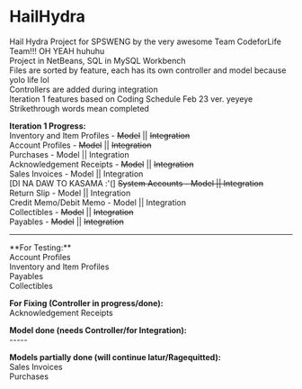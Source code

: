 # HailHydra
Hail Hydra Project for SPSWENG by the very awesome Team CodeforLife Team!!! OH YEAH huhuhu <br>
Project in NetBeans, SQL in MySQL Workbench <br>
Files are sorted by feature, each has its own controller and model because yolo life lol <br>
Controllers are added during integration <br>
Iteration 1 features based on Coding Schedule Feb 23 ver. yeyeye <br>
Strikethrough words mean completed <br>

**Iteration 1 Progress:** <br>
Inventory and Item Profiles - ~~Model~~ || ~~Integration~~ <br>
Account Profiles - ~~Model~~ || ~~Integration~~ <br>
Purchases - Model || Integration <br>
Acknowledgement Receipts - ~~Model~~ || ~~Integration~~ <br>
Sales Invoices - Model || Integration <br>
[DI NA DAW TO KASAMA :'(] ~~System Accounts - Model || Integration~~ <br>
Return Slip - Model || Integration <br>
Credit Memo/Debit Memo - Model || Integration <br>
Collectibles - ~~Model~~ || ~~Integration~~ <br>
Payables - ~~Model~~ || ~~Integration~~ <br>

<hr>
**For Testing:** <br>
Account Profiles <br>
Inventory and Item Profiles <br>
Payables <br>
Collectibles <br>

**For Fixing (Controller in progress/done):** <br>
Acknowledgement Receipts <br>

**Model done (needs Controller/for Integration):** <br>
-----<br>

**Models partially done (will continue latur/Ragequitted):** <br>
Sales Invoices <br>
Purchases <br>
